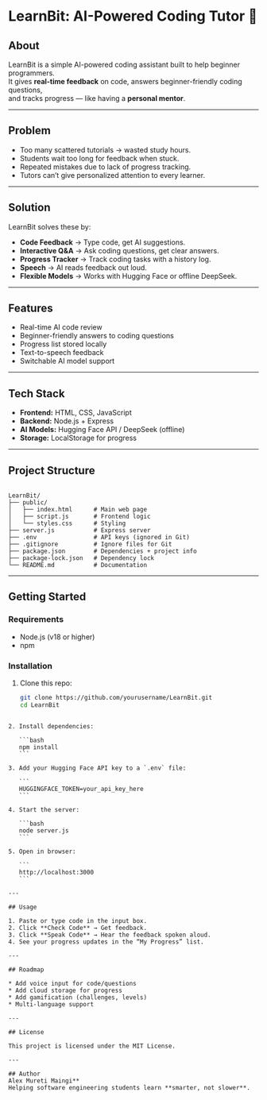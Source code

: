 # LearnBit: AI-Powered Coding Tutor 🚀

## About
LearnBit is a simple AI-powered coding assistant built to help beginner programmers.  
It gives **real-time feedback** on code, answers beginner-friendly coding questions,  
and tracks progress — like having a **personal mentor**.

---

## Problem
- Too many scattered tutorials → wasted study hours.  
- Students wait too long for feedback when stuck.  
- Repeated mistakes due to lack of progress tracking.  
- Tutors can’t give personalized attention to every learner.  

---

## Solution
LearnBit solves these by:  
- **Code Feedback** → Type code, get AI suggestions.  
- **Interactive Q&A** → Ask coding questions, get clear answers.  
- **Progress Tracker** → Track coding tasks with a history log.  
- **Speech** → AI reads feedback out loud.  
- **Flexible Models** → Works with Hugging Face or offline DeepSeek.  

---

## Features
- Real-time AI code review  
- Beginner-friendly answers to coding questions  
- Progress list stored locally  
- Text-to-speech feedback  
- Switchable AI model support  

---

## Tech Stack
- **Frontend:** HTML, CSS, JavaScript  
- **Backend:** Node.js + Express  
- **AI Models:** Hugging Face API / DeepSeek (offline)  
- **Storage:** LocalStorage for progress  

---

## Project Structure
```

LearnBit/
├── public/
│   ├── index.html      # Main web page
│   ├── script.js       # Frontend logic
│   └── styles.css      # Styling
├── server.js           # Express server
├── .env                # API keys (ignored in Git)
├── .gitignore          # Ignore files for Git
├── package.json        # Dependencies + project info
├── package-lock.json   # Dependency lock
└── README.md           # Documentation

````

---

## Getting Started

### Requirements
- Node.js (v18 or higher)
- npm

### Installation
1. Clone this repo:
   ```bash
   git clone https://github.com/yourusername/LearnBit.git
   cd LearnBit
````

2. Install dependencies:

   ```bash
   npm install
   ```

3. Add your Hugging Face API key to a `.env` file:

   ```
   HUGGINGFACE_TOKEN=your_api_key_here
   ```

4. Start the server:

   ```bash
   node server.js
   ```

5. Open in browser:

   ```
   http://localhost:3000
   ```

---

## Usage

1. Paste or type code in the input box.
2. Click **Check Code** → Get feedback.
3. Click **Speak Code** → Hear the feedback spoken aloud.
4. See your progress updates in the “My Progress” list.

---

## Roadmap

* Add voice input for code/questions
* Add cloud storage for progress
* Add gamification (challenges, levels)
* Multi-language support

---

## License

This project is licensed under the MIT License.

---

## Author
Alex Mureti Maingi**
Helping software engineering students learn **smarter, not slower**.
 
